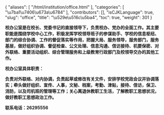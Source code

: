 {
    "aliases": [
        "/html/institution/office.html"
    ],
    "categories": [
        "\u7ba1\u7406\u673a\u6784"
    ],
    "contributors": [],
    "isCJKLanguage": true,
    "slug": "office",
    "title": "\u529e\u516c\u5ba4",
    "toc": true,
    "weight": 301
}

**校办公室是在校长、党委书记的直接领导下，负责校办、党办的全面工作。其主要职能是围绕学校中心工作，积极发挥学校领导班子的参谋助手、学校的信息枢纽、部门的综合协调、工作的督促落实等作用，把握大局、服务领导，服务部门，服务基层，做好组织协调、督促检查、公文处理、信息沟通、信访接待、机要保密、对外联络、重要活动组织、综合管理服务和上级教育行政部门及校领导交办的其他工作。**




**校办公室具体职责：**




**负责对外联络、对内协调，负责起草或修改有关文件，安排学校党政会议并协调落实；牵头做好组织、宣传、人事，文秘、档案，考勤、津贴，接待、信访，保卫、消防，以及司机班的管理等工作；关心离退休教职工生活，了解教职工思想状况，做好教职工思想政治工作。**




**联系电话：26295556**




  


